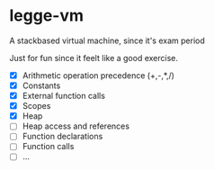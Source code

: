# legge-vm
A stackbased virtual machine, since it's exam period

Just for fun since it feelt like a good exercise. 

- [x] Arithmetic operation precedence (+,-,*,/)
- [x] Constants
- [x] External function calls
- [X] Scopes
- [X] Heap
- [ ] Heap access and references
- [ ] Function declarations
- [ ] Function calls
- [ ] ...
